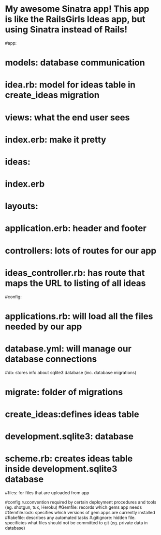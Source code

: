 # My awesome Sinatra app! This app is like the RailsGirls Ideas app, but using Sinatra instead of Rails!

#app:
# models: database communication
#         idea.rb: model for ideas table in create_ideas migration
# views: what the end user sees
#		index.erb: make it pretty
#		ideas:
#				index.erb
#		layouts: 
#				application.erb: header and footer
# controllers: lots of routes for our app
#					ideas_controller.rb: has route that maps the URL to listing of all ideas

#config:
# applications.rb: will load all the files needed by our app
# database.yml: will manage our database connections

#db: stores info about sqlite3 database (inc. database migrations)
#	migrate: folder of migrations
#		create_ideas:defines ideas table
#	development.sqlite3: database
#	scheme.rb: creates ideas table inside development.sqlite3 database

#files: for files that are uploaded from app

#config.ru:convention required by certain deployment procedures and tools (eg. shotgun, tux, Heroku)
#Gemfile: records which gems app needs
#Gemfile.lock: specifies which versions of gem apps are currently installed
#Rakefile: describes any automated tasks
#.gitignore: hidden file. specificies what files should not be committed to git (eg. private data in database)

